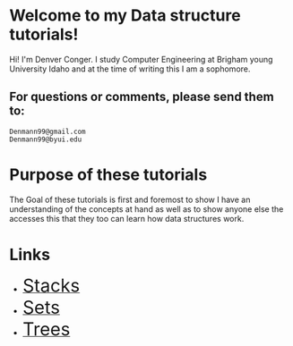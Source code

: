 # Welcome to my Data structure tutorials!

Hi! I'm Denver Conger.
I study Computer Engineering at Brigham young University Idaho and at the time of writing this I am a sophomore.

## For questions or comments, please send them to:
    Denmann99@gmail.com
    Denmann99@byui.edu

# Purpose of these tutorials
The Goal of these tutorials is first and foremost to show I have an understanding of the concepts at hand as well as to show anyone else the accesses this that they too can learn how data structures work.

# Links

- [ <font size="6"> Stacks</font>](Stack.md)
- [ <font size="6"> Sets</font>](Sets.md)
- [ <font size="6"> Trees</font>](Trees.md)
